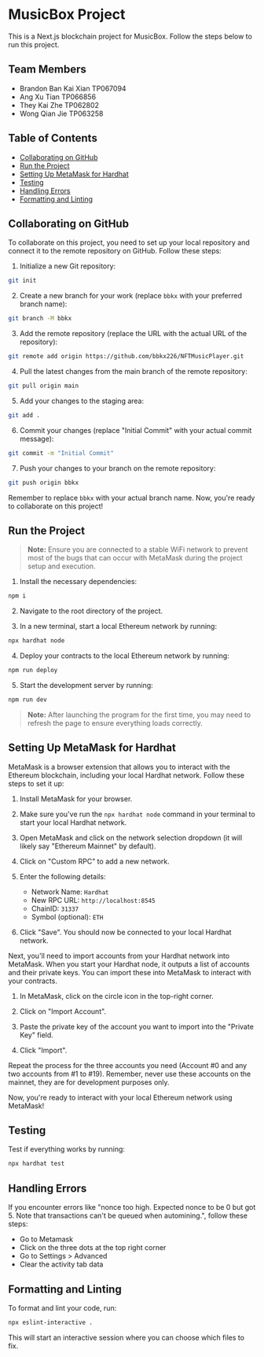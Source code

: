 # MusicBox Project

This is a Next.js blockchain project for MusicBox. Follow the steps below to run this project.

## Team Members

- Brandon Ban Kai Xian TP067094
- Ang Xu Tian TP066856
- They Kai Zhe TP062802
- Wong Qian Jie TP063258

## Table of Contents

- [Collaborating on GitHub](#collaborating-on-github)
- [Run the Project](#run-the-project)
- [Setting Up MetaMask for Hardhat](#setting-up-metamask-for-hardhat)
- [Testing](#testing)
- [Handling Errors](#handling-errors)
- [Formatting and Linting](#formatting-and-linting)

## Collaborating on GitHub

To collaborate on this project, you need to set up your local repository and connect it to the remote repository on GitHub. Follow these steps:

1. Initialize a new Git repository:

```bash
git init
```

2. Create a new branch for your work (replace `bbkx` with your preferred branch name):

```bash
git branch -M bbkx
```

3. Add the remote repository (replace the URL with the actual URL of the repository):

```bash
git remote add origin https://github.com/bbkx226/NFTMusicPlayer.git
```

4. Pull the latest changes from the main branch of the remote repository:

```bash
git pull origin main
```

5. Add your changes to the staging area:

```bash
git add .
```

6. Commit your changes (replace "Initial Commit" with your actual commit message):

```bash
git commit -m "Initial Commit"
```

7. Push your changes to your branch on the remote repository:

```bash
git push origin bbkx
```

Remember to replace `bbkx` with your actual branch name. Now, you're ready to collaborate on this project!

## Run the Project

> **Note:** Ensure you are connected to a stable WiFi network to prevent most of the bugs that can occur with MetaMask during the project setup and execution.

1. Install the necessary dependencies:

```bash
npm i
```

2. Navigate to the root directory of the project.

3. In a new terminal, start a local Ethereum network by running:

```bash
npx hardhat node
```

4. Deploy your contracts to the local Ethereum network by running:

```bash
npm run deploy
```

5. Start the development server by running:

```bash
npm run dev
```

> **Note:** After launching the program for the first time, you may need to refresh the page to ensure everything loads correctly.

## Setting Up MetaMask for Hardhat

MetaMask is a browser extension that allows you to interact with the Ethereum blockchain, including your local Hardhat network. Follow these steps to set it up:

1. Install MetaMask for your browser.

2. Make sure you've run the `npx hardhat node` command in your terminal to start your local Hardhat network.

3. Open MetaMask and click on the network selection dropdown (it will likely say "Ethereum Mainnet" by default).

4. Click on "Custom RPC" to add a new network.

5. Enter the following details:

   - Network Name: `Hardhat`
   - New RPC URL: `http://localhost:8545`
   - ChainID: `31337`
   - Symbol (optional): `ETH`

6. Click "Save". You should now be connected to your local Hardhat network.

Next, you'll need to import accounts from your Hardhat network into MetaMask. When you start your Hardhat node, it outputs a list of accounts and their private keys. You can import these into MetaMask to interact with your contracts.

1. In MetaMask, click on the circle icon in the top-right corner.

2. Click on "Import Account".

3. Paste the private key of the account you want to import into the "Private Key" field.

4. Click "Import".

Repeat the process for the three accounts you need (Account #0 and any two accounts from #1 to #19). Remember, never use these accounts on the mainnet, they are for development purposes only.

Now, you're ready to interact with your local Ethereum network using MetaMask!

## Testing

Test if everything works by running:

```bash
npx hardhat test
```

## Handling Errors

If you encounter errors like "nonce too high. Expected nonce to be 0 but got 5. Note that transactions can't be queued when automining.", follow these steps:

- Go to Metamask
- Click on the three dots at the top right corner
- Go to Settings > Advanced
- Clear the activity tab data

## Formatting and Linting

To format and lint your code, run:

```bash
npx eslint-interactive .
```

This will start an interactive session where you can choose which files to fix.

